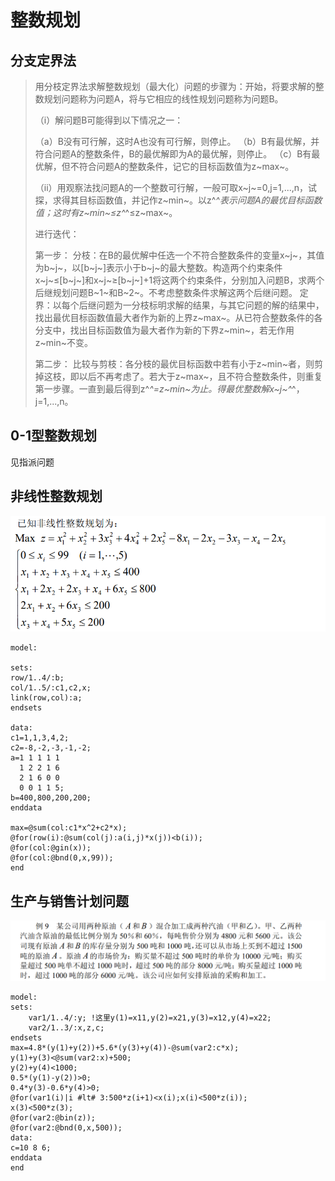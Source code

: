 # 整数规划

## 分支定界法

> 用分枝定界法求解整数规划（最大化）问题的步骤为：开始，将要求解的整数规划问题称为问题A，将与它相应的线性规划问题称为问题B。
>
> （i）解问题B可能得到以下情况之一：
>
> （a）B没有可行解，这时A也没有可行解，则停止。
> （b）B有最优解，并符合问题A的整数条件，B的最优解即为A的最优解，则停止。
> （c）B有最优解，但不符合问题A的整数条件，记它的目标函数值为z~max~。
>
> （ii）用观察法找问题A的一个整数可行解，一般可取x~j~=0,j=1,...,n，试探，求得其目标函数值，并记作z~min~。以z^*^表示问题A的最优目标函数值；这时有z~min~≤z^*^≤z~max~。
>
> 进行迭代：
>
> 第一步：
> 分枝：在B的最优解中任选一个不符合整数条件的变量x~j~，其值为b~j~，以[b~j~]表示小于b~j~的最大整数。构造两个约束条件x~j~≤[b~j~]和x~j~≥[b~j~]+1将这两个约束条件，分别加入问题B，求两个后继规划问题B~1~和B~2~。不考虑整数条件求解这两个后继问题。
> 定界：以每个后继问题为一分枝标明求解的结果，与其它问题的解的结果中，找出最优目标函数值最大者作为新的上界z~max~。从已符合整数条件的各分支中，找出目标函数值为最大者作为新的下界z~min~，若无作用z~min~不变。
>
> 第二步：
> 比较与剪枝：各分枝的最优目标函数中若有小于z~min~者，则剪掉这枝，即以后不再考虑了。若大于z~max~，且不符合整数条件，则重复第一步骤。一直到最后得到z^*^=z~min~为止。得最优整数解x~j~^*^，j=1,...,n。

## 0-1型整数规划

见指派问题

## 非线性整数规划

<img src="problems\非线性整数规划.png" alt="image-20220729165442675" style="zoom:67%;" />

```
model:

sets: 
row/1..4/:b; 
col/1..5/:c1,c2,x; 
link(row,col):a; 
endsets
 
data: 
c1=1,1,3,4,2; 
c2=-8,-2,-3,-1,-2; 
a=1 1 1 1 1   
  1 2 2 1 6   
  2 1 6 0 0 
  0 0 1 1 5; 
b=400,800,200,200; 
enddata

max=@sum(col:c1*x^2+c2*x); 
@for(row(i):@sum(col(j):a(i,j)*x(j))<b(i)); 
@for(col:@gin(x));
@for(col:@bnd(0,x,99));
end 
```

## 生产与销售计划问题

<img src="problems\生产与销售计划问题.png" alt="image-20220729171056230" style="zoom:67%;" />

```
model: 
sets:   
    var1/1..4/:y; !这里y(1)=x11,y(2)=x21,y(3)=x12,y(4)=x22;     
    var2/1..3/:x,z,c; 
endsets 
max=4.8*(y(1)+y(2))+5.6*(y(3)+y(4))-@sum(var2:c*x); 
y(1)+y(3)<@sum(var2:x)+500; 
y(2)+y(4)<1000; 
0.5*(y(1)-y(2))>0; 
0.4*y(3)-0.6*y(4)>0;
@for(var1(i)|i #lt# 3:500*z(i+1)<x(i);x(i)<500*z(i)); 
x(3)<500*z(3); 
@for(var2:@bin(z)); 
@for(var2:@bnd(0,x,500)); 
data: 
c=10 8 6; 
enddata 
end
```

